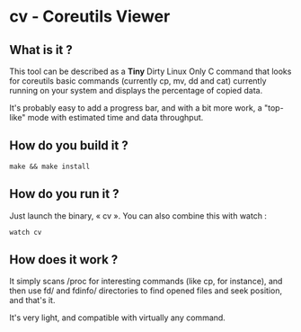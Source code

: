 cv - Coreutils Viewer
=====================

What is it ?
------------

This tool can be described as a **Tiny** Dirty Linux Only C command that looks
for coreutils basic commands (currently cp, mv, dd and cat) currently running
on your system and displays the percentage of copied data.

It's probably easy to add a progress bar, and with a bit more work, a "top-like"
mode with estimated time and data throughput.

How do you build it ?
---------------------

```
make && make install
```

How do you run it ?
-------------------

Just launch the binary, « cv ». You can also combine this with watch :
```
watch cv
```

How does it work ?
------------------

It simply scans /proc for interesting commands (like cp, for instance), and
then use fd/ and fdinfo/ directories to find opened files and seek position,
and that's it.

It's very light, and compatible with virtually any command.
